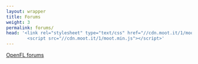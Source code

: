 ```yaml
---
layout: wrapper
title: Forums
weight: 3
permalink: forums/
head: '<link rel="stylesheet" type="text/css" href="//cdn.moot.it/1/moot.css">
        <script src="//cdn.moot.it/1/moot.min.js"></script>'
---
```


<a class="moot" href="https://moot.it/i/openfl">
   OpenFL forums</a>